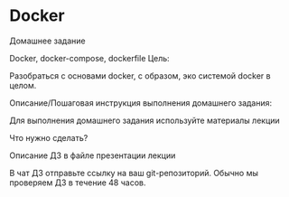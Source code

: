 # Docker
Домашнее задание

Docker, docker-compose, dockerfile
Цель:

Разобраться с основами docker, с образом, эко системой docker в целом.

Описание/Пошаговая инструкция выполнения домашнего задания:

Для выполнения домашнего задания используйте материалы лекции

Что нужно сделать?

Описание ДЗ в файле презентации лекции

В чат ДЗ отправьте ссылку на ваш git-репозиторий. Обычно мы проверяем ДЗ в течение 48 часов.
